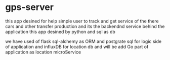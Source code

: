 # gps-server
this app desined for help simple user to track and get service of the there cars and other transfer production and its the backendnd service behind the application
this app desined by python and sql as db 

we have used of flask sql-alchemy as ORM and postgrate sql for logic side of application and influxDB for location db and will be add Go part of application as location microService 
